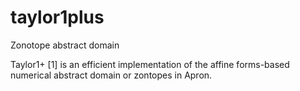 # taylor1plus
Zonotope abstract domain

Taylor1+ [1] is an efficient implementation of the affine forms-based numerical abstract domain or zontopes in Apron. 
